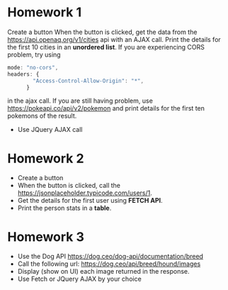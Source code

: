 # Homework 1
Create a button
When the button is clicked, get the data from the https://api.openaq.org/v1/cities api with an AJAX call.
Print the details for the first 10 cities in an **unordered list**. If you are experiencing CORS problem, try using
```javascript
mode: "no-cors",
headers: {
        "Access-Control-Allow-Origin": "*",
      }
```
in the ajax call.
If you are still having problem, use https://pokeapi.co/api/v2/pokemon and print details for the first ten pokemons
of the result. 
* Use JQuery AJAX call


# Homework 2
* Create a button
* When the button is clicked, call the https://jsonplaceholder.typicode.com/users/1. 
* Get the details for the first user using **FETCH API**.
* Print the person stats in a **table**.

# Homework 3
* Use the Dog API https://dog.ceo/dog-api/documentation/breed
* Call the following url: https://dog.ceo/api/breed/hound/images
* Display (show on UI) each image returned in the response.
* Use Fetch or JQuery AJAX by your choice



